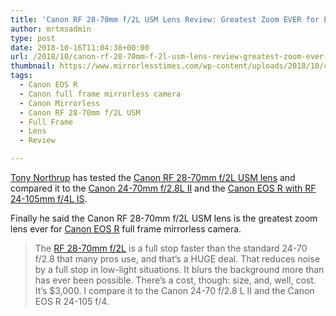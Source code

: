 ```yaml
---
title: 'Canon RF 28-70mm f/2L USM Lens Review: Greatest Zoom EVER for EOS R'
author: mrtmsadmin
type: post
date: 2018-10-16T11:04:38+00:00
url: /2018/10/canon-rf-28-70mm-f-2l-usm-lens-review-greatest-zoom-ever-for-eos-r/
thumbnail: https://www.mirrorlesstimes.com/wp-content/uploads/2018/10/canon_rf_2870mm_f2_l_usm.jpg
tags:
  - Canon EOS R
  - Canon full frame mirrorless camera
  - Canon Mirrorless
  - Canon RF 28-70mm f/2L USM
  - Full Frame
  - Lens
  - Review

---
```

<a class="ext-link" title="" href="https://www.youtube.com/channel/UCDkJEEIifDzR_2K2p9tnwYQ" target="_blank" rel="noopener external nofollow">Tony Northrup</a> has tested the <a class="ext-link" title="" href="https://www.mirrorlesstimes.com/tags/canon-rf-28-70mm-f-2l-usm/" target="_blank" rel="noopener external nofollow" data-amzn-asin="B07H4F64XL">Canon RF 28-70mm f/2L USM lens</a> and compared it to the <a class="ext-link" title="" href="https://www.amazon.com/Canon-24-70mm-2-8L-Standard-Zoom/dp/B0076BNK30/?tag=daicamnew-20" target="_blank" rel="noopener external nofollow" data-amzn-asin="B0076BNK30">Canon 24-70mm f/2.8L II</a> and the <a class="ext-link" title="" href="https://www.amazon.com/Canon-Cameras-Digital-Camera-3075C002/dp/B07H489ZP4/?tag=daicamnew-20" target="_blank" rel="noopener external nofollow" data-amzn-asin="B07H489ZP4">Canon EOS R with RF 24-105mm f/4L IS</a>.

Finally he said the Canon RF 28-70mm f/2L USM lens is the greatest zoom lens ever for <a href="https://www.mirrorlesstimes.com/tags/canon-eos-r/" target="_blank" rel="noopener">Canon EOS R</a> full frame mirrorless camera.<!--more-->

> The <a class="ext-link" title="" href="https://www.amazon.com/Canon-RF-28-70mm-USM-Lens/dp/B07H4F64XL/?tag=daicamnew-20" target="_blank" rel="noopener external nofollow" data-amzn-asin="B07H4F64XL">RF 28-70mm f/2L</a> is a full stop faster than the standard 24-70 f/2.8 that many pros use, and that’s a HUGE deal. That reduces noise by a full stop in low-light situations. It blurs the background more than has ever been possible. There’s a cost, though: size, and, well, cost. It’s $3,000. I compare it to the Canon 24-70 f/2.8 L II and the Canon EOS R 24-105 f/4.